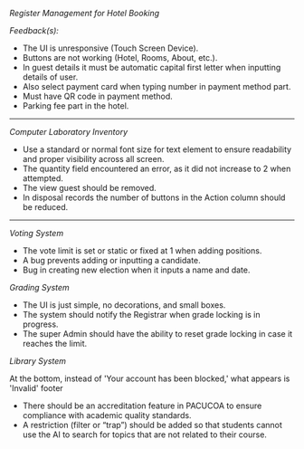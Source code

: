 *Register Management for Hotel Booking*

*Feedback(s):*

* The UI is unresponsive (Touch Screen Device).
* Buttons are not working (Hotel, Rooms, About, etc.).
* In guest details it must be automatic capital first letter when inputting details of user.
* Also select payment card when typing number in payment method part.
* Must have QR code in payment method.
* Parking fee part in the hotel.

---

*Computer Laboratory Inventory*

* Use a standard or normal font size for text element to ensure readability and proper visibility across all screen.
* The quantity field encountered an error, as it did not increase to 2 when attempted.
* The view guest should be removed.
* In disposal records the number of buttons in the Action column should be reduced.

---

*Voting System*

* The vote limit is set or static or fixed at 1 when adding positions.
* A bug prevents adding or inputting a candidate.
* Bug in creating new election when it inputs a name and date.

*Grading System*

* The UI is just simple, no decorations, and small boxes.
* The system should notify the Registrar when grade locking is in progress.
* The super Admin should have the ability to reset grade locking in case it reaches the limit.

*Library System*

At the bottom, instead of 'Your account has been blocked,' what appears is 'Invalid' footer
- There should be an accreditation feature in PACUCOA to ensure compliance with academic quality standards.
- A restriction (filter or “trap”) should be added so that students cannot use the AI to search for topics that are not related to their course.

